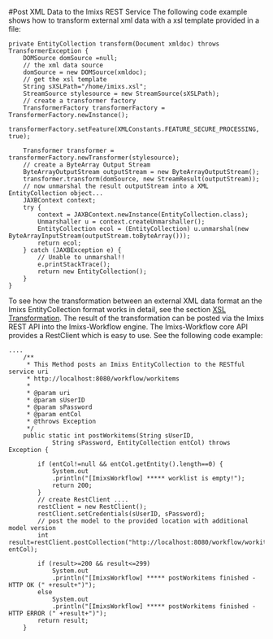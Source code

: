 #Post XML Data to the Imixs REST Service 
The following code example shows how to transform external xml data with a xsl
template provided in a file:

	private EntityCollection transform(Document xmldoc) throws TransformerException {
		DOMSource domSource =null;
		// the xml data source
		domSource = new DOMSource(xmldoc);
		// get the xsl template
		String sXSLPath="/home/imixs.xsl";
		StreamSource stylesource = new StreamSource(sXSLPath);
		// create a transformer factory
		TransformerFactory transformerFactory = TransformerFactory.newInstance();
        transformerFactory.setFeature(XMLConstants.FEATURE_SECURE_PROCESSING, true);

		Transformer transformer = transformerFactory.newTransformer(stylesource);
		// create a ByteArray Output Stream
		ByteArrayOutputStream outputStream = new ByteArrayOutputStream();
		transformer.transform(domSource, new StreamResult(outputStream));
		// now unmarshal the result outputStream into a XML EntityCollection object...
	    JAXBContext context;
		try {
			context = JAXBContext.newInstance(EntityCollection.class);
	        Unmarshaller u = context.createUnmarshaller();
	        EntityCollection ecol = (EntityCollection) u.unmarshal(new ByteArrayInputStream(outputStream.toByteArray()));
	        return ecol;
		} catch (JAXBException e) {
			// Unable to unmarshal!!
			e.printStackTrace();
			return new EntityCollection();
		}
	}
  

To see how the transformation between an external XML data format an the Imixs EntityCollection  format works in detail, see the section [XSL Transformation](./transform_xml.html).
The result of the transformation can be posted via the Imixs REST API into the Imixs-Workflow engine. The Imixs-Workflow core API provides a RestClient which is easy to use. See the following code example:
  
  
	....
		/**
		 * This Method posts an Imixs EntityCollection to the RESTful service uri 
		 * http://localhost:8080/workflow/workitems
		 * 
		 * @param uri
		 * @param sUserID
		 * @param sPassword
		 * @param entCol
		 * @throws Exception
		 */
		public static int postWorkitems(String sUserID,
				String sPassword, EntityCollection entCol) throws Exception {
	
			if (entCol!=null && entCol.getEntity().length==0) {
				System.out
				.println("[ImixsWorkflow] ***** worklist is empty!");
				return 200;
			}
			// create RestClient ....
			restClient = new RestClient();
			restClient.setCredentials(sUserID, sPassword);
			// post the model to the provided location with additional model version
			int result=restClient.postCollection("http://localhost:8080/workflow/workitems", entCol);
			
			if (result>=200 && result<=299)
				System.out
				.println("[ImixsWorkflow] ***** postWorkitems finished - HTTP OK (" +result+")");
			else
				System.out
				.println("[ImixsWorkflow] ***** postWorkitems finished - HTTP ERROR (" +result+")");
			return result;
		}

 
 